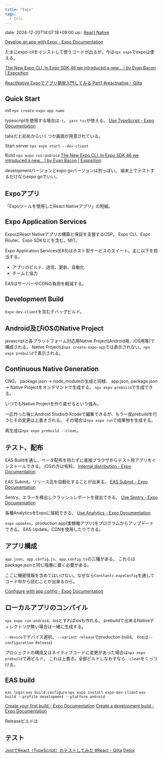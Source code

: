 ```yaml
---
title: "Expo"
tags:
  - Info
---
```


date: 2024-12-20T14:07:18+09:00
up:: [React Native](../Bar/Framework/React%20Native.md)

[Develop an app with Expo - Expo Documentation](https://docs.expo.dev/workflow/overview/)

たまにexpo-cliをインストして使うコードが出るが、今は`npx expo`でexpoは使える。

[The New Expo CLI. In Expo SDK 46 we introduced a new… | by Evan Bacon | Exposition](https://blog.expo.dev/the-new-expo-cli-f4250d8e3421)


[ReactNative Expoでアプリ開発入門してみる Part1 #reactnative - Qiita](https://qiita.com/RuruCun/items/4e7ffdfb071c8cee26eb)

## Quick Start
init
`npx create-expo-app name`

typescriptを使用する場合は`-t`。
`yarn tsc`が使える。
[Use TypeScript - Expo Documentation](https://docs.expo.dev/guides/typescript/)

tabsだと初めからいくつか画面が用意されている。

Start server
`npx expo start --dev-client`

Build
`npx expo run:android`
[The New Expo CLI. In Expo SDK 46 we introduced a new… | by Evan Bacon | Exposition](https://blog.expo.dev/the-new-expo-cli-f4250d8e3421)

developmentバージョンとexpo goバージョンは別っぽい。
端末上でテストするだけならexpo goでいい。
## Expoアプリ
「Expoツールを使用したReact Nativeアプリ」の短縮。

## Expo Application Services

ExpoはReact Nativeアプリの構築と保証を支援するOSP。
Expo CLI、Expo Router、Expo SDKなどを含む。MIT。

Expo Application Services(EAS)はホスト型サービスのスイート。主に以下を担当する。
- アプリのビルド、送信、更新、自動化
- チームと協力

EASはサーバーやCDNの負担を軽減する。

## Development Build
`Expo-dev-client`を含むデバッグビルド。

## Android及びiOSのNative Project
javascriptと各プラットフォーム対応用Native Project(Android用、iOS用等)で構成される。
Native Projectは`npx create-expo-app`では表示されない。`npx expo prebuild`で表示される。

## Continuous Native Generation
CNG。
package.json -> node_moduleの生成と同様、
app.json, package.json -> Native Projectをオンデマンドで生成する。
`npx expo prebuild`で生成できる。

いつでもNative Projectを作り直せるという強み。

一応作った後にAndroid StudioかXcodeで編集できるが、もう一度prebuildを行うとその変更は上書きされる。
その場合は`npx expo run`で成果物を生成する。

再生成は`npx expo prebuild --clean`。

## テスト、配布
EAS Buildを通し、ベータ配布を待たずに直接ブラウザからテスト用アプリをインストールできる。
iOSの方は有料。
[Internal distribution - Expo Documentation](https://docs.expo.dev/build/internal-distribution/)

EAS Submit。リリース迄を自動化することが出来る。
[EAS Submit - Expo Documentation](https://docs.expo.dev/submit/introduction/)

Sentry。エラーを検出しクラッシュレポートを提出できる。
[Use Sentry - Expo Documentation](https://docs.expo.dev/guides/using-sentry/)

各種AnalyticsをExpoに接続できる。
[Use Analytics - Expo Documentation](https://docs.expo.dev/guides/using-analytics/)

`expo-updates`。production app(実稼働アプリ)をプログラムからアップデートできる。
EAS Update。CDNを使用したりできる。

## アプリ構成
`app.json`、`app.config.js`、`app.config.ts`の三種がある。
これらはpackage.jsonと同じ階層に置く必要がある。

ここに機密情報を含めてはいけない。なぜなら`Constants.expoConfig`を通してコード中から読むことが出来るから。

[Configure with app config - Expo Documentation](https://docs.expo.dev/workflow/configuration/)

## ローカルアプリのコンパイル
`npx expo run:android`。iosとすればiosも作れる。
prebuildで出来るNativeディレクトリが無い場合は一緒に生成する。

`--device`でデバイス選択。
`--variant release`でpruduction build。
(iosは`--configuration Release`)

プロジェクトの構成又はネイティブコードに変更があった場合は`npx expo prebuild`で再ビルド。
これは上書き。全部ビルドしなおすなら`--clean`をくっつける。

## EAS build
`eas login`
`eas build:configure`
`npx expo install expo-dev-client`
`eas build --profile development --platform android`

[Create your first build - Expo Documentation](https://docs.expo.dev/build/setup/)
[Create a development build - Expo Documentation](https://docs.expo.dev/develop/development-builds/create-a-build/)

Releaseビルドは

## テスト
[JestでReact（TypeScript）のテストしてみた #React - Qiita](https://qiita.com/piguchi/items/08bdb18a931d1fc78457)
[Detox](https://wix.github.io/Detox/)